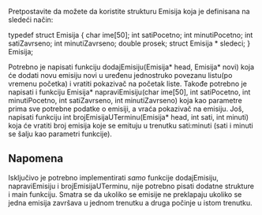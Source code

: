 Pretpostavite da možete da koristite strukturu Emisija koja je definisana na sledeći način:

typedef struct Emisija
{
    char ime[50];
    int satiPocetno;
    int minutiPocetno;
    int satiZavrseno;
    int minutiZavrseno;
    double prosek;
    struct Emisija * sledeci;
} Emisija;

Potrebno je napisati funkciju dodajEmisiju(Emisija* head, Emisija* novi)  koja će dodati novu emisiju novi u uređenu jednostruko povezanu listu(po vremenu početka) i vratiti pokazivač na početak liste. Takođe potrebno je napisati i funkciju Emisija* napraviEmisiju(char ime[50], int satiPocetno, int minutiPocetno, int satiZavrseno, int minutiZavrseno) koja kao parametre prima sve potrebne podatke o emisiji, a vraća pokazivač na emisiju. Još, napisati funkciju int brojEmisijaUTerminu(Emisija* head, int sati, int minuti)
 koja će vratiti broj emisija koje se emituju u trenutku sati:minuti (sati i minuti se šalju kao parametri funkcije).


## Napomena

Isključivo je potrebno implementirati *samo* funkcije dodajEmisiju, napraviEmisiju i  brojEmisijaUTerminu, nije potrebno pisati dodatne strukture i main funkciju. Smatra se da ukoliko se emisije ne preklapaju ukoliko se jedna emisija završava u jednom trenutku a druga počinje u istom trenutku.
